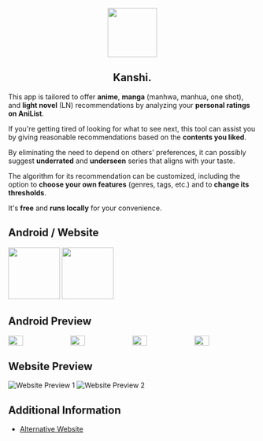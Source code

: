 <p align="center">
  <img src="https://i.imgur.com/6duwbXo.png" height="100px;" width="100px;" />
  <h2 align="center">Kanshi.</h2>
</p>

<p>
This app is tailored to offer <b>anime</b>, <b>manga</b> (manhwa, manhua, one shot), and <b>light novel</b> (LN) recommendations by analyzing your <b>personal ratings on AniList</b>.
</p>
<p>
If you're getting tired of looking for what to see next, this tool can assist you by giving reasonable recommendations based on the <b>contents you liked</b>.
</p>
<p>
By eliminating the need to depend on others' preferences, it can possibly suggest <b>underrated</b> and <b>underseen</b> series that aligns with your taste.  
</p>
<p>
The algorithm for its recommendation can be customized, including the option to <b>choose your own features</b> (genres, tags, etc.) and to <b>change its thresholds</b>.  
</p>
<p>
It's <b>free</b> and <b>runs locally</b> for your convenience.  
</p>
<h2 align="center"></h2>

## Android / Website
[<img src="https://i.imgur.com/RtS6ib5.png" width="105px;" />](https://github.com/u-Kuro/Kanshi-Anime-Recommender/raw/main/Kanshi.apk)
[<img src="https://i.imgur.com/vXJ8zt8.png" width="105px;" />](https://kanshi.vercel.app)

<h2 align="center"></h2>

## Android Preview
<div style="display: flex;flex-wrap:nowrap;">
  <img src="https://i.imgur.com/QQHODmR.png" style="flex:1;width: 24%;">
  <img src="https://i.imgur.com/iLD1imm.png" style="flex:1;width: 24%;">
  <img src="https://i.imgur.com/1lANq1I.png" style="flex:1;width: 24%;">
  <img src="https://i.imgur.com/Ld1uPDd.png" style="flex:1;width: 24%;">
</div>

<h2 align="center"></h2>

## Website Preview
![Website Preview 1](https://i.imgur.com/x8jrAfk.png)
![Website Preview 2](https://i.imgur.com/xYSkGiD.png)



<h2 align="center"></h2>

## Additional Information
- [Alternative Website](https://u-kuro.github.io/Kanshi-Anime-Recommender) 
